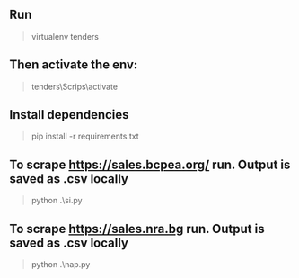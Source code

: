 ## Run
> virtualenv tenders

## Then activate the env:
> tenders\Scrips\activate

## Install dependencies
> pip install -r requirements.txt

## To scrape https://sales.bcpea.org/ run. Output is saved as .csv locally
> python .\si.py

## To scrape https://sales.nra.bg run. Output is saved as .csv locally
> python .\nap.py
